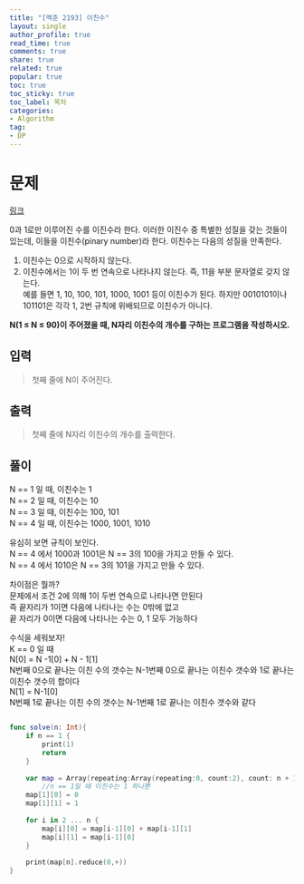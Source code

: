 ```yaml
---
title: "[백준 2193] 이친수"
layout: single
author_profile: true
read_time: true
comments: true
share: true
related: true
popular: true
toc: true
toc_sticky: true
toc_label: 목차
categories:
- Algorithm
tag:
- DP
---
```


# 문제
[링크](https://www.acmicpc.net/problem/2193)

0과 1로만 이루어진 수를 이진수라 한다. 이러한 이진수 중 특별한 성질을 갖는 것들이 있는데, 이들을 이친수(pinary number)라 한다. 이친수는 다음의 성질을 만족한다.<br>
1. 이친수는 0으로 시작하지 않는다.<br>
1. 이친수에서는 1이 두 번 연속으로 나타나지 않는다. 즉, 11을 부분 문자열로 갖지 않는다.<br>
예를 들면 1, 10, 100, 101, 1000, 1001 등이 이친수가 된다. 하지만 0010101이나 101101은 각각 1, 2번 규칙에 위배되므로 이친수가 아니다.<br>

**N(1 ≤ N ≤ 90)이 주어졌을 때, N자리 이친수의 개수를 구하는 프로그램을 작성하시오.**<br>

## 입력
>첫째 줄에 N이 주어진다.<br>

## 출력
> 첫째 줄에 N자리 이친수의 개수를 출력한다.<br>

## 풀이

N == 1 일 때, 이친수는 1 <br>
N == 2 일 때, 이친수는 10 <br>
N == 3 일 때, 이친수는 100, 101 <br>
N == 4 일 때, 이친수는 1000, 1001, 1010 <br>

유심히 보면 규칙이 보인다. <br>
N == 4 에서 1000과 1001은 N == 3의 100을 가지고 만들 수 있다. <br>
N == 4 에서 1010은 N == 3의 101을 가지고 만들 수 있다. <br>

차이점은 뭘까? <br>
문제에서 조건 2에 의해 1이 두번 연속으로 나타나면 안된다<br>
즉 끝자리가 1이면 다음에 나타나는 수는 0밖에 없고<br>
끝 자리가 0이면 다음에 나타나는 수는 0, 1 모두 가능하다 <br>

수식을 세워보자!<br>
K == 0 일 때<br>
N[0] = N -1[0] + N - 1[1] <br>
N번째 0으로 끝나는 이친 수의 갯수는 N-1번째 0으로 끝나는 이친수 갯수와 1로 끝나는 이친수 갯수의 합이다<br>
N[1] = N-1[0]<br>
N번째 1로 끝나는 이친 수의 갯수는 N-1번째 1로 끝나는 이친수 갯수와 같다<br>

```swift

func solve(n: Int){
    if n == 1 {
        print(1)
        return
    }
    
    var map = Array(repeating:Array(repeating:0, count:2), count: n + 1)
		//n == 1일 때 이친수는 1 하나뿐
    map[1][0] = 0 
    map[1][1] = 1
    
    for i in 2 ... n {
        map[i][0] = map[i-1][0] + map[i-1][1]
        map[i][1] = map[i-1][0]
    }
    
    print(map[n].reduce(0,+))
}
```
